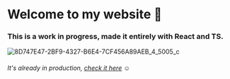# Welcome to my website :hugs:

### This is a work in progress, made it entirely with React and TS.


![8D747E47-2BF9-4327-B6E4-7CF456A89AEB_4_5005_c](https://user-images.githubusercontent.com/62439681/181231805-8e4e8873-b6ff-42ae-8c38-e3c2ef2ae5bf.jpeg)


###### It's already in production, <a href="https://francisgedes.azurewebsites.net/">check it here</a> :relaxed:
